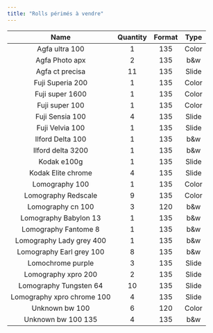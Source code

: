 ```yaml
---
title: "Rolls périmés à vendre"
---
```

| **Name**             | **Quantity** | **Format** | **Type** |
|:--------------------:|:------------:|:----------:|:--------:|
| Agfa ultra 100       | 1            | 135        | Color    |
| Agfa Photo apx       | 2            | 135        | b&w      |
| Agfa ct precisa      | 11           | 135        | Slide    |
| Fuji Superia 200     | 1            | 135        | Color    |
| Fuji super 1600      | 1            | 135        | Color    |
| Fuji super 100       | 1            | 135        | Color    |
| Fuji Sensia 100           | 4            | 135        | Slide    |
| Fuji Velvia 100           | 1            | 135        | Slide    |
| Ilford Delta 100     | 1            | 135        | b&w      |
| Ilford delta 3200    | 1            | 135        | b&w      |
| Kodak e100g                | 1            | 135        | Slide    |
| Kodak Elite chrome         | 4            | 135        | Slide    |
| Lomography 100             | 1            | 135        | Color    |
| Lomography Redscale             | 9            | 135        | Color    |
| Lomography cn 100          | 3            | 120        | b&w      |
| Lomography Babylon 13           | 1            | 135        | b&w      |
| Lomography Fantome 8            | 1            | 135        | b&w      |
| Lomography Lady grey 400        | 1            | 135        | b&w      |
| Lomography Earl grey 100        | 8            | 135        | b&w      |
| Lomochrome purple    | 3            | 135        | Slide    |
| Lomography xpro 200             | 2            | 135        | Slide    |
| Lomography Tungsten 64          | 10           | 135        | Slide    |
| Lomography xpro chrome 100 | 4            | 135        | Slide    |
| Unknown bw 100       | 6            | 120        | Color    |
| Unknown bw 100 135   | 4            | 135        | b&w      |

